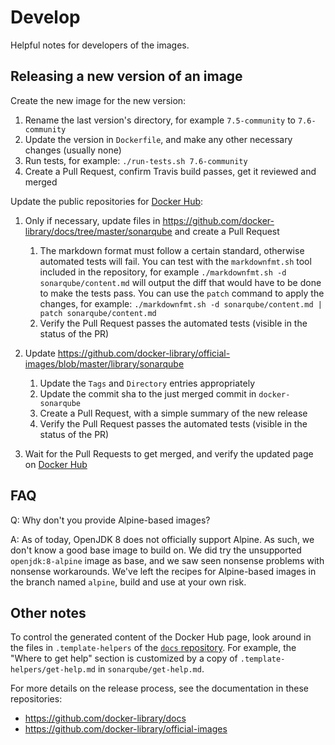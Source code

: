 Develop
=======

Helpful notes for developers of the images.

Releasing a new version of an image
-----------------------------------

Create the new image for the new version:

1. Rename the last version's directory, for example `7.5-community` to `7.6-community`
2. Update the version in `Dockerfile`, and make any other necessary changes (usually none)
3. Run tests, for example: `./run-tests.sh 7.6-community`
4. Create a Pull Request, confirm Travis build passes, get it reviewed and merged

Update the public repositories for [Docker Hub][hub]:

1. Only if necessary, update files in https://github.com/docker-library/docs/tree/master/sonarqube and create a Pull Request
    1. The markdown format must follow a certain standard, otherwise automated tests will fail. You can test with the `markdownfmt.sh` tool included in the repository, for example `./markdownfmt.sh -d sonarqube/content.md` will output the diff that would have to be done to make the tests pass. You can use the `patch` command to apply the changes, for example: `./markdownfmt.sh -d sonarqube/content.md | patch sonarqube/content.md`
    2. Verify the Pull Request passes the automated tests (visible in the status of the PR)

2. Update https://github.com/docker-library/official-images/blob/master/library/sonarqube
    1. Update the `Tags` and `Directory` entries appropriately
    2. Update the commit sha to the just merged commit in `docker-sonarqube`
    3. Create a Pull Request, with a simple summary of the new release
    4. Verify the Pull Request passes the automated tests (visible in the status of the PR)

3. Wait for the Pull Requests to get merged, and verify the updated page on [Docker Hub][hub]

FAQ
---

Q: Why don't you provide Alpine-based images?

A: As of today, OpenJDK 8 does not officially support Alpine. As such, we don't know a good base image to build on. We did try the unsupported `openjdk:8-alpine` image as base, and we saw seen nonsense problems with nonsense workarounds. We've left the recipes for Alpine-based images in the branch named `alpine`, build and use at your own risk.

Other notes
-----------

To control the generated content of the Docker Hub page, look around in the files in `.template-helpers` of the [`docs` repository][docs]. For example, the "Where to get help" section is customized by a copy of `.template-helpers/get-help.md` in `sonarqube/get-help.md`.

For more details on the release process, see the documentation in these repositories:

- https://github.com/docker-library/docs
- https://github.com/docker-library/official-images

[hub]: https://hub.docker.com/_/sonarqube/
[docs]: https://github.com/docker-library/docs
